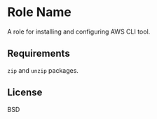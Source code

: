 # Role Name

A role for installing and configuring AWS CLI tool.

## Requirements

`zip` and `unzip` packages.

## License

BSD
